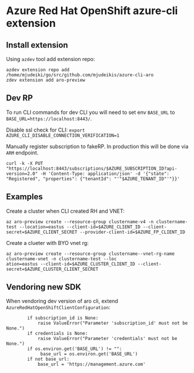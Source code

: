 # Azure Red Hat OpenShift azure-cli extension

## Install extension

Using `azdev` tool add extension repo:
```
azdev extension repo add /home/mjudeiki/go/src/github.com/mjudeikis/azure-cli-aro
zdev extension add aro-preview
```

## Dev RP

To run CLI commands for dev CLI you will need to set env `BASE_URL`
to `BASE_URL=https://localhost:8443/`.

Disable ssl check for CLI:
`export AZURE_CLI_DISABLE_CONNECTION_VERIFICATION=1`

Manually register subscription to fakeRP. In production this will be done via
`ARM` endpoint.

```
curl -k -X PUT "https://localhost:8443/subscriptions/$AZURE_SUBSCRIPTION_ID?api-version=2.0" -H 'Content-Type: application/json' -d '{"state": "Registered", "properties": {"tenantId": "'"$AZURE_TENANT_ID"'"}}'
```

## Examples

Create a cluster when CLI created RH and VNET:
```
az aro-preview create --resource-group clustername-v4 -n clustername-test --location=eastus --client-id=$AZURE_CLIENT_ID --client-secret=$AZURE_CLIENT_SECRET --provider-client-id=$AZURE_FP_CLIENT_ID
```

Create a clueter with BYO vnet rg:
```
az aro-preview create --resource-group clustername--vnet-rg-name clustername-vnet -n clustername-test --loc
ation=eastus --client-id=$AZURE_CLUSTER_CLIENT_ID --client-secret=$AZURE_CLUSTER_CLIENT_SECRET
```

## Vendoring new SDK

When vendoring dev version of aro cli, extend `AzureRedHatOpenShiftClientConfiguration`:
```
        if subscription_id is None:
            raise ValueError("Parameter 'subscription_id' must not be None.")
        if credentials is None:
            raise ValueError("Parameter 'credentials' must not be None.")
        if os.environ.get('BASE_URL') != "":
             base_url = os.environ.get('BASE_URL')
        if not base_url:
            base_url = 'https://management.azure.com'
```
